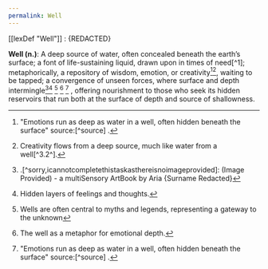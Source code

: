 ```yaml
---
permalink: Well
---
```

[[lexDef "Well"]] : {REDACTED}

**Well (n.)**: A deep source of water, often concealed beneath the earth’s surface; a font of life-sustaining liquid, drawn upon in times of need[^1]; metaphorically, a repository of wisdom, emotion, or creativity[^2][^3], waiting to be tapped; a convergence of unseen forces, where surface and depth intermingle[^1.1][^2.1.1^] [^1.1^] [^2.1^] [^2] , offering nourishment to those who seek its hidden reservoirs that run both at the surface of depth and source of shallowness.






[^1^]: This essential resource has been a symbol of sustenance and mystery in many cultures[^1.1].
[^1.1]:.\[^sorry,icannotcompletethistaskasthereisnoimageprovided]: (Image Provided) - a multiSensory ArtBook by Aria {Surname Redacted}

[^1.1^]: Wells are often central to myths and legends, representing a gateway to the unknown[^1.1] 

  

[^2]: "Emotions run as deep as water in a well, often hidden beneath the surface" source:[^source] [^2.1^][^2.2^].

  

[^2.1^]: The well as a metaphor for emotional depth[^2.1.1^].

  

[^2.1.1^]: Hidden layers of feelings and thoughts[^2.2.1^][^2.2.2^].

  

[^2.2^]: A vault of introspection and reflection.

  

[^2.2.1^]: Contemplation often draws from this wellspring[^2.2.2.1^].

  

[^2.2.2^]: Where thoughts and emotions are deeply intertwined.

  

[^3]: Creativity flows from a deep source, much like water from a well[^3.1^][^3.2^].

  

[^3.1^]: Artistic inspiration is often drawn from this internal reservoir[^3.1.1^].

  

[^3.1.1^]: From French for "reserve" - a Reservoir is a paradoxical blend of Holding and Letting Go. 




 
[^2.2.2.1^]: lexDef "wellspring" {usage::: Noen || Vyrb || prodverb} < A source that gives without end || The origin-point of emotion, of language, of wound || To arise endlessly from within; to be drawn toward one’s own interior || "To find the wellspring is to risk drowning in what made you"